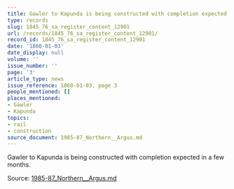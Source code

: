 ```yaml
---
title: Gawler to Kapunda is being constructed with completion expected in a few months.
type: records
slug: 1845_76_sa_register_content_12901
url: /records/1845_76_sa_register_content_12901/
record_id: 1845_76_sa_register_content_12901
date: '1860-01-03'
date_display: null
volume: ''
issue_number: ''
page: '3'
article_type: news
issue_reference: 1860-01-03, page 3
people_mentioned: []
places_mentioned:
- Gawler
- Kapunda
topics:
- rail
- construction
source_document: 1985-87_Northern__Argus.md
---
```


Gawler to Kapunda is being constructed with completion expected in a few months.

Source: [1985-87_Northern__Argus.md](/downloads/markdown/1985-87_Northern__Argus.md)
